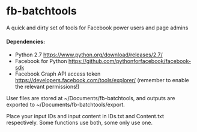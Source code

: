 # fb-batchtools
A quick and dirty set of tools for Facebook power users and page admins

#### Dependencies:  
* Python 2.7 https://www.python.org/download/releases/2.7/
* Facebook for Python https://github.com/pythonforfacebook/facebook-sdk
* Facebook Graph API access token https://developers.facebook.com/tools/explorer/ (remember to enable the relevant permissions!)

User files are stored at ~/Documents/fb-batchtools, and outputs are exported to ~/Documents/fb-batchtools/export.

Place your input IDs and input content in IDs.txt and Content.txt respectively. Some functions use both, some only use one.